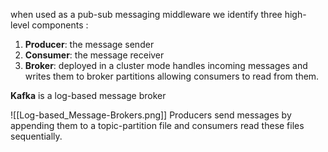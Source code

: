 when used as a pub-sub messaging middleware we identify three high-level components :
1. **Producer**: the message sender
2. **Consumer**: the message receiver
3. **Broker**: deployed in a cluster mode handles incoming messages and writes them to broker partitions allowing consumers to read from them.

**Kafka** is a log-based message broker

![[Log-based_Message-Brokers.png]]
Producers send messages by appending them to a topic-partition file and consumers read these files sequentially.